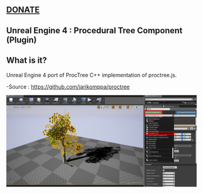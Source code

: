  ##  [DONATE](https://goo.gl/GMrfQ4)

Unreal Engine 4 : Procedural Tree Component (Plugin)
----------------------------------------


## What is it?

Unreal Engine 4 port of ProcTree C++ implementation of proctree.js.

-Source : https://github.com/jarikomppa/proctree

![Preview](Preview.PNG)
